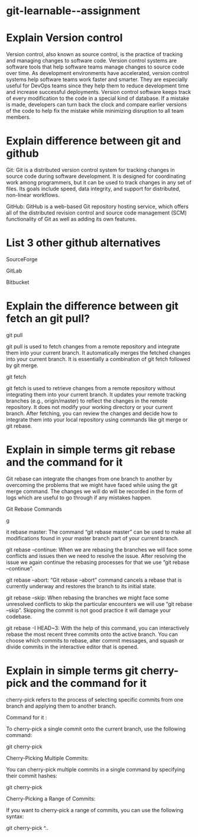 # git-learnable--assignment

#  <h1>Explain Version control</h1>



<p>Version control, also known as source control, is the practice of tracking and managing changes to software code. Version control systems are software tools that help software teams manage changes to source code over time. As development environments have accelerated, version control systems help software teams work faster and smarter. They are especially useful for DevOps teams since they help them to reduce development time and increase successful deployments. Version control software keeps track of every modification to the code in a special kind of database. If a mistake is made, developers can turn back the clock and compare earlier versions of the code to help fix the mistake while minimizing disruption to all team members.</p>

# <h1>Explain difference between git and github </h1>



<p>Git: Git is a distributed version control system for tracking changes in source code during software development. It is designed for coordinating work among programmers, but it can be used to track changes in any set of files. Its goals include speed, data integrity, and support for distributed, non-linear workflows.</p>



<p>GitHub: GitHub is a web-based Git repository hosting service, which offers all of the distributed revision control and source code management (SCM) functionality of Git as well as adding its own features.</p>

# <h1>List 3 other github alternatives</h1>

<p>SourceForge</p>
<p>GitLab</p>
<p>Bitbucket</p>

# <h1>Explain the difference between git fetch an git pull? </h1>



<p>git pull</p>



<p>git pull is used to fetch changes from a remote repository and integrate them into your current branch.
It automatically merges the fetched changes into your current branch.
It is essentially a combination of git fetch followed by git merge.</p>



<p>git fetch</p>



<p>git fetch is used to retrieve changes from a remote repository without integrating them into your current branch.
It updates your remote tracking branches (e.g., origin/master) to reflect the changes in the remote repository.
It does not modify your working directory or your current branch.
After fetching, you can review the changes and decide how to integrate them into your local repository using commands like git merge or git rebase.</p>

# <h1>Explain in simple terms git rebase and the command for it</h1>


<p>Git rebase can integrate the changes from one branch to another by overcoming the problems that we might have faced while using the git merge command. The changes we will do will be recorded in the form of logs which are useful to go through if any mistakes happen.</p>


<p>Git Rebase Commands</p>



g<p>it rebase master: The command “git rebase master” can be used to make all modifications found in your master branch part of your current branch.</p>

<p>git rebase –continue: When we are rebasing the branches we will face some conflicts and issues then we need to resolve the issue. After resolving the issue we again continue the rebasing processes for that we use “git rebase –continue”.</p>

<p>git rebase –abort: “Git rebase –abort” command cancels a rebase that is currently underway and restores the branch to its initial state.</p>

<p>git rebase –skip: When rebasing the branches we might face some unresolved conflicts to skip the particular encounters we will use  “git rebase –skip”. Skipping the commit is not good practice it will damage your codebase.</p>

<p>git rebase -I HEAD~3: With the help of this command, you can interactively rebase the most recent three commits onto the active branch. You can choose which commits to rebase, alter commit messages, and squash or divide commits in the interactive editor that is opened.</p>

# <h1>Explain in simple terms git cherry-pick and the command for it </h1>


<p>cherry-pick refers to the process of selecting specific commits from one branch and applying them to another branch.</p>


<p>Command for it : </p>


<p>To cherry-pick a single commit onto the current branch, use the following command:</p>



<p>git cherry-pick <commit-hash> </p>



<p>Cherry-Picking Multiple Commits:</p>
You can cherry-pick multiple commits in a single command by specifying their commit hashes:



<p>git cherry-pick <commit-hash-1> <commit-hash-2> </p>



<p>Cherry-Picking a Range of Commits: </p>
If you want to cherry-pick a range of commits, you can use the following syntax:



<p>git cherry-pick <start-commit-hash>^..<end-commit-hash> </p>


